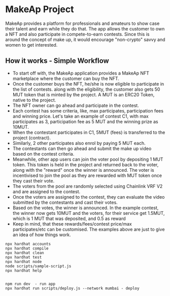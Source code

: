 # MakeAp Project

MakeAp provides a platform for professionals and amateurs to show case their talent and earn while they do that. The app allows the customer to own a NFT and also participate in compete-to-earn contests. Since this is around the concept of make up, it would encourage "non-crypto" savvy and women to get interested.

## How it works - Simple Workflow ##

* To start off with, the MakeAp application provides a MakeAp NFT marketplace where the customer can buy the NFT.
* Once the customer buys the NFT, he/she is now eligible to participate in the list of contests. along with the eligibility, the customer also gets 50 MUT token that is minted by the project. A MUT is an ERC20 Token, native to the project.
* The NFT owner can go ahead and participate in the contest.
* Each contest has some criteria, like, max participates, participation fees and winning price. Let's take an example of contest C1, with max participates as 3, participation fee as 5 MUT and the winning prize as 10MUT.
* When the contestant participates in C1, 5MUT (fees) is transferred to the project (contract).
* Similarly, 2 other participates also enrol by paying 5 MUT each.
* The contestants can then go ahead and submit the make up video based on the contest criteria.
* Meanwhile, other app users can join the voter pool by depositing 1 MUT token. This token is held in the project and returned back to the voter, along with the "reward" once the winner is announced. The voter is incentivised to join the pool as they are rewarded with MUT token once they cast their vote.
* The voters from the pool are randomly selected using Chainlink VRF V2 and are assigned to the contest.
* Once the voters are assigned to the contest, they can evaluate the video submitted by the contestants and cast their votes.
* Based on the votes, the winner is announced. In the example contest, the winner now gets 10MUT and the voters, for their service get 1.5MUT, which is 1 MUT that was deposited, and 0.5 as reward
* Keep in mind, that these rewards/fees/contest price/max participates/etc can be customised. The examples above are just to give an idea of how things work.

```shell
npx hardhat accounts
npx hardhat compile
npx hardhat clean
npx hardhat test
npx hardhat node
node scripts/sample-script.js
npx hardhat help


npm run dev  - run app
npx hardhat run scripts/deploy.js --network mumbai - deploy
```

